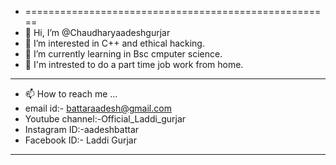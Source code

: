 - =====================================================
- 👋 Hi, I’m @Chaudharyaadeshgurjar
- 👀 I’m interested in C++ and ethical hacking.
- 🌱 I’m currently learning in Bsc cmputer science.
- 💞️ I'm intrested to do a part time job work from home.
- -----------------------------------------------
- 📫 How to reach me ...
- email id:- battaraadesh@gmail.com
- Youtube channel:-Official_Laddi_gurjar
- Instagram ID:-aadeshbattar
- Facebook ID:- Laddi Gurjar
- -----------------------------------------------

<!---
Chaudharyaadeshgurjar/Chaudharyaadeshgurjar is a ✨ special ✨ repository because its `README.md` (this file) appears on your GitHub profile.
You can click the Preview link to take a look at your changes.
--->
